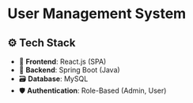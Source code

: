 # User Management System

## ⚙️ Tech Stack

- 🎨 **Frontend**: React.js (SPA)
- 🧠 **Backend**: Spring Boot (Java)
- 🗃️ **Database**: MySQL
- 🛡️ **Authentication**: Role-Based (Admin, User)
